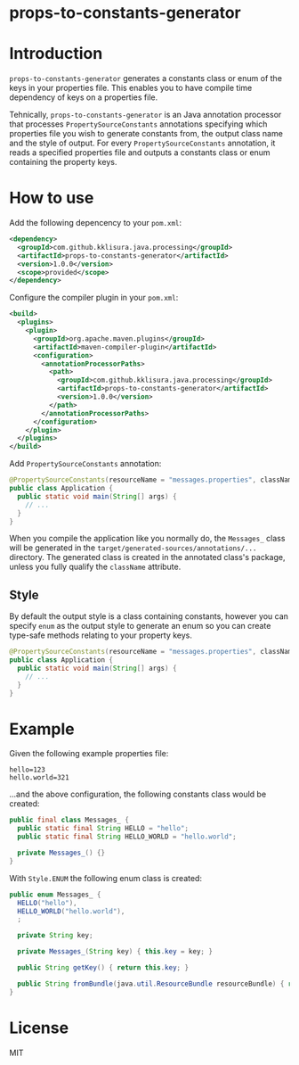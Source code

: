 # props-to-constants-generator

# Introduction

`props-to-constants-generator` generates a constants class or enum of the keys in your properties file. This enables you to have compile time dependency of keys on a properties file.

Tehnically, `props-to-constants-generator` is an Java annotation processor that processes `PropertySourceConstants` annotations specifying which properties file you wish to generate constants from, the output class name and the style of output. For every `PropertySourceConstants` annotation, it reads a specified properties file and outputs a constants class or enum containing the property keys.

# How to use

Add the following depencency to your `pom.xml`:
```xml
<dependency>
  <groupId>com.github.kklisura.java.processing</groupId>
  <artifactId>props-to-constants-generator</artifactId>
  <version>1.0.0</version>
  <scope>provided</scope>
</dependency>
```

Configure the compiler plugin in your `pom.xml`:

```xml
<build>
  <plugins>
    <plugin>
      <groupId>org.apache.maven.plugins</groupId>
      <artifactId>maven-compiler-plugin</artifactId>
      <configuration>
        <annotationProcessorPaths>
          <path>
            <groupId>com.github.kklisura.java.processing</groupId>
            <artifactId>props-to-constants-generator</artifactId>
            <version>1.0.0</version>
          </path>
        </annotationProcessorPaths>
      </configuration>
    </plugin>
  </plugins>
</build>
```

Add `PropertySourceConstants` annotation:

```java
@PropertySourceConstants(resourceName = "messages.properties", className = "Messages_")
public class Application {
  public static void main(String[] args) {
    // ...
  }
}
```
When you compile the application like you normally do, the `Messages_` class will be generated in the `target/generated-sources/annotations/...` directory.
The generated class is created in the annotated class's package, unless you fully qualify the `className` attribute.

## Style

By default the output style is a class containing constants, however you can specify `enum` as the output style to generate an enum so you can
create type-safe methods relating to your property keys.

```java
@PropertySourceConstants(resourceName = "messages.properties", className = "Messages_", style = Style.ENUM)
public class Application {
  public static void main(String[] args) {
    // ...
  }
}
```

# Example

Given the following example properties file:

```properties
hello=123
hello.world=321
```

...and the above configuration, the following constants class would be created:

```java
public final class Messages_ {
  public static final String HELLO = "hello";
  public static final String HELLO_WORLD = "hello.world";

  private Messages_() {}
}
```

With `Style.ENUM` the following enum class is created:

```java
public enum Messages_ {
  HELLO("hello"),
  HELLO_WORLD("hello.world"),
  ;

  private String key;

  private Messages_(String key) { this.key = key; }

  public String getKey() { return this.key; }

  public String fromBundle(java.util.ResourceBundle resourceBundle) { return resourceBundle.getString(this.key); }
}
```

# License

MIT
